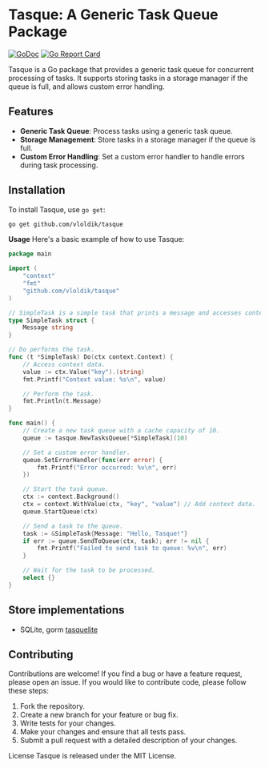 # Tasque: A Generic Task Queue Package

[![GoDoc](https://godoc.org/github.com/vloldik/tasque?status.svg)](https://godoc.org/github.com/vloldik/tasque)
[![Go Report Card](https://goreportcard.com/badge/github.com/vloldik/tasque)](https://goreportcard.com/report/github.com/vloldik/tasque)

Tasque is a Go package that provides a generic task queue for concurrent processing of tasks. It supports storing tasks in a storage manager if the queue is full, and allows custom error handling.

## Features

- **Generic Task Queue**: Process tasks using a generic task queue.
- **Storage Management**: Store tasks in a storage manager if the queue is full.
- **Custom Error Handling**: Set a custom error handler to handle errors during task processing.

## Installation

To install Tasque, use `go get`:

```sh
go get github.com/vloldik/tasque
```
**Usage**
Here's a basic example of how to use Tasque:
```go
package main

import (
	"context"
	"fmt"
	"github.com/vloldik/tasque"
)

// SimpleTask is a simple task that prints a message and accesses context data.
type SimpleTask struct {
	Message string
}

// Do performs the task.
func (t *SimpleTask) Do(ctx context.Context) {
	// Access context data.
	value := ctx.Value("key").(string)
	fmt.Printf("Context value: %s\n", value)

	// Perform the task.
	fmt.Println(t.Message)
}

func main() {
	// Create a new task queue with a cache capacity of 10.
	queue := tasque.NewTasksQueue[*SimpleTask](10)

	// Set a custom error handler.
	queue.SetErrorHandler(func(err error) {
		fmt.Printf("Error occurred: %v\n", err)
	})

	// Start the task queue.
	ctx := context.Background()
	ctx = context.WithValue(ctx, "key", "value") // Add context data.
	queue.StartQueue(ctx)

	// Send a task to the queue.
	task := &SimpleTask{Message: "Hello, Tasque!"}
	if err := queue.SendToQueue(ctx, task); err != nil {
		fmt.Printf("Failed to send task to queue: %v\n", err)
	}

	// Wait for the task to be processed.
	select {}
}
```

## Store implementations
* SQLite, gorm [tasquelite](https://github.com/vloldik/tasquelite)

## Contributing
Contributions are welcome! If you find a bug or have a feature request, please open an issue. If you would like to contribute code, please follow these steps:
1. Fork the repository.
2. Create a new branch for your feature or bug fix.
3. Write tests for your changes.
4. Make your changes and ensure that all tests pass.
5. Submit a pull request with a detailed description of your changes.

License
Tasque is released under the MIT License.
